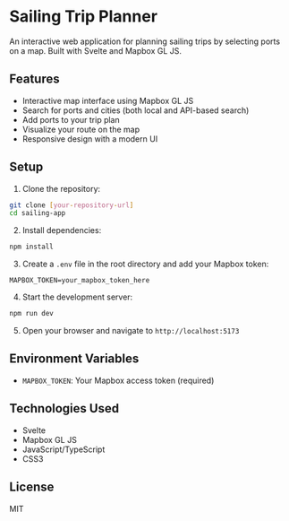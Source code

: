 # Sailing Trip Planner

An interactive web application for planning sailing trips by selecting ports on a map. Built with Svelte and Mapbox GL JS.

## Features

- Interactive map interface using Mapbox GL JS
- Search for ports and cities (both local and API-based search)
- Add ports to your trip plan
- Visualize your route on the map
- Responsive design with a modern UI

## Setup

1. Clone the repository:
```bash
git clone [your-repository-url]
cd sailing-app
```

2. Install dependencies:
```bash
npm install
```

3. Create a `.env` file in the root directory and add your Mapbox token:
```
MAPBOX_TOKEN=your_mapbox_token_here
```

4. Start the development server:
```bash
npm run dev
```

5. Open your browser and navigate to `http://localhost:5173`

## Environment Variables

- `MAPBOX_TOKEN`: Your Mapbox access token (required)

## Technologies Used

- Svelte
- Mapbox GL JS
- JavaScript/TypeScript
- CSS3

## License

MIT 